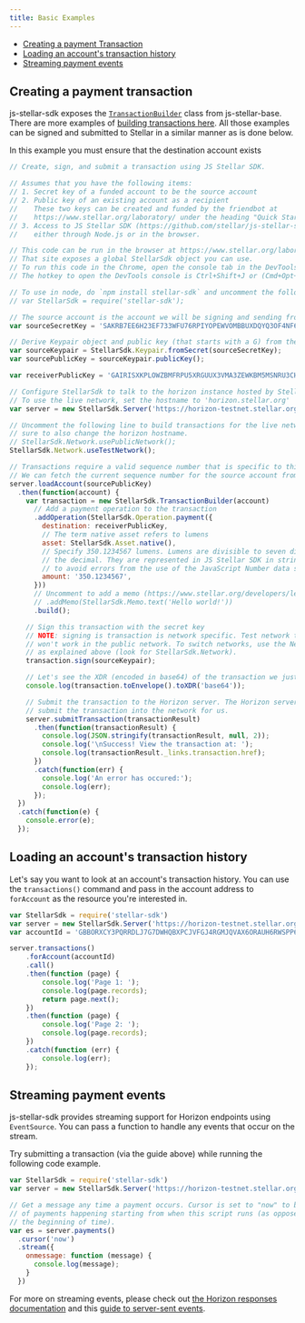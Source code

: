 ```yaml
---
title: Basic Examples
---
```


- [Creating a payment Transaction](#creating-a-payment-transaction)
- [Loading an account's transaction history](#loading-an-accounts-transaction-history)
- [Streaming payment events](#streaming-payment-events)

## Creating a payment transaction

js-stellar-sdk exposes the [`TransactionBuilder`](https://github.com/stellar/js-stellar-base/blob/master/src/transaction_builder.js) class from js-stellar-base.  There are more examples of [building transactions here](https://www.stellar.org/developers/js-stellar-base/learn/base-examples.html). All those examples can be signed and submitted to Stellar in a similar manner as is done below.

In this example you must ensure that the destination account exists

```javascript
// Create, sign, and submit a transaction using JS Stellar SDK.

// Assumes that you have the following items:
// 1. Secret key of a funded account to be the source account
// 2. Public key of an existing account as a recipient
//    These two keys can be created and funded by the friendbot at
//    https://www.stellar.org/laboratory/ under the heading "Quick Start: Test Account"
// 3. Access to JS Stellar SDK (https://github.com/stellar/js-stellar-sdk)
//    either through Node.js or in the browser.

// This code can be run in the browser at https://www.stellar.org/laboratory/
// That site exposes a global StellarSdk object you can use.
// To run this code in the Chrome, open the console tab in the DevTools.
// The hotkey to open the DevTools console is Ctrl+Shift+J or (Cmd+Opt+J on Mac).

// To use in node, do `npm install stellar-sdk` and uncomment the following line.
// var StellarSdk = require('stellar-sdk');

// The source account is the account we will be signing and sending from.
var sourceSecretKey = 'SAKRB7EE6H23EF733WFU76RPIYOPEWVOMBBUXDQYQ3OF4NF6ZY6B6VLW';

// Derive Keypair object and public key (that starts with a G) from the secret
var sourceKeypair = StellarSdk.Keypair.fromSecret(sourceSecretKey);
var sourcePublicKey = sourceKeypair.publicKey();

var receiverPublicKey = 'GAIRISXKPLOWZBMFRPU5XRGUUX3VMA3ZEWKBM5MSNRU3CHV6P4PYZ74D';

// Configure StellarSdk to talk to the horizon instance hosted by Stellar.org
// To use the live network, set the hostname to 'horizon.stellar.org'
var server = new StellarSdk.Server('https://horizon-testnet.stellar.org');

// Uncomment the following line to build transactions for the live network. Be
// sure to also change the horizon hostname.
// StellarSdk.Network.usePublicNetwork();
StellarSdk.Network.useTestNetwork();

// Transactions require a valid sequence number that is specific to this account.
// We can fetch the current sequence number for the source account from Horizon.
server.loadAccount(sourcePublicKey)
  .then(function(account) {
    var transaction = new StellarSdk.TransactionBuilder(account)
      // Add a payment operation to the transaction
      .addOperation(StellarSdk.Operation.payment({
        destination: receiverPublicKey,
        // The term native asset refers to lumens
        asset: StellarSdk.Asset.native(),
        // Specify 350.1234567 lumens. Lumens are divisible to seven digits past
        // the decimal. They are represented in JS Stellar SDK in string format
        // to avoid errors from the use of the JavaScript Number data structure.
        amount: '350.1234567',
      }))
      // Uncomment to add a memo (https://www.stellar.org/developers/learn/concepts/transactions.html)
      // .addMemo(StellarSdk.Memo.text('Hello world!'))
      .build();

    // Sign this transaction with the secret key
    // NOTE: signing is transaction is network specific. Test network transactions
    // won't work in the public network. To switch networks, use the Network object
    // as explained above (look for StellarSdk.Network).
    transaction.sign(sourceKeypair);

    // Let's see the XDR (encoded in base64) of the transaction we just built
    console.log(transaction.toEnvelope().toXDR('base64'));

    // Submit the transaction to the Horizon server. The Horizon server will then
    // submit the transaction into the network for us.
    server.submitTransaction(transactionResult)
      .then(function(transactionResult) {
        console.log(JSON.stringify(transactionResult, null, 2));
        console.log('\nSuccess! View the transaction at: ');
        console.log(transactionResult._links.transaction.href);
      })
      .catch(function(err) {
        console.log('An error has occured:');
        console.log(err);
      });
  })
  .catch(function(e) {
    console.error(e);
  });
```

## Loading an account's transaction history

Let's say you want to look at an account's transaction history.  You can use the `transactions()` command and pass in the account address to `forAccount` as the resource you're interested in.

```javascript
var StellarSdk = require('stellar-sdk')
var server = new StellarSdk.Server('https://horizon-testnet.stellar.org');
var accountId = 'GBBORXCY3PQRRDLJ7G7DWHQBXPCJVFGJ4RGMJQVAX6ORAUH6RWSPP6FM';

server.transactions()
    .forAccount(accountId)
    .call()
    .then(function (page) {
        console.log('Page 1: ');
        console.log(page.records);
        return page.next();
    })
    .then(function (page) {
        console.log('Page 2: ');
        console.log(page.records);
    })
    .catch(function (err) {
        console.log(err);
    });
```

## Streaming payment events

js-stellar-sdk provides streaming support for Horizon endpoints using `EventSource`.  You can pass a function to handle any events that occur on the stream.

Try submitting a transaction (via the guide above) while running the following code example.
```javascript
var StellarSdk = require('stellar-sdk')
var server = new StellarSdk.Server('https://horizon-testnet.stellar.org');

// Get a message any time a payment occurs. Cursor is set to "now" to be notified
// of payments happening starting from when this script runs (as opposed to from
// the beginning of time).
var es = server.payments()
  .cursor('now')
  .stream({
    onmessage: function (message) {
      console.log(message);
    }
  })
```

For more on streaming events, please check out [the Horizon responses documentation](https://www.stellar.org/developers/horizon/learn/responses.html#streaming) and this [guide to server-sent events](https://developer.mozilla.org/en-US/docs/Web/API/Server-sent_events/Using_server-sent_events).
